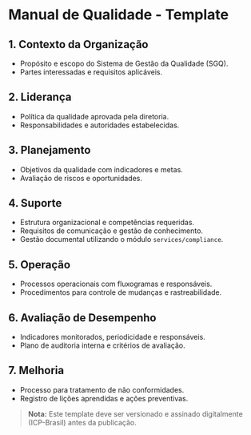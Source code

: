 # Manual de Qualidade - Template

## 1. Contexto da Organização
- Propósito e escopo do Sistema de Gestão da Qualidade (SGQ).
- Partes interessadas e requisitos aplicáveis.

## 2. Liderança
- Política da qualidade aprovada pela diretoria.
- Responsabilidades e autoridades estabelecidas.

## 3. Planejamento
- Objetivos da qualidade com indicadores e metas.
- Avaliação de riscos e oportunidades.

## 4. Suporte
- Estrutura organizacional e competências requeridas.
- Requisitos de comunicação e gestão de conhecimento.
- Gestão documental utilizando o módulo `services/compliance`.

## 5. Operação
- Processos operacionais com fluxogramas e responsáveis.
- Procedimentos para controle de mudanças e rastreabilidade.

## 6. Avaliação de Desempenho
- Indicadores monitorados, periodicidade e responsáveis.
- Plano de auditoria interna e critérios de avaliação.

## 7. Melhoria
- Processo para tratamento de não conformidades.
- Registro de lições aprendidas e ações preventivas.

> **Nota:** Este template deve ser versionado e assinado digitalmente (ICP-Brasil) antes da publicação.
